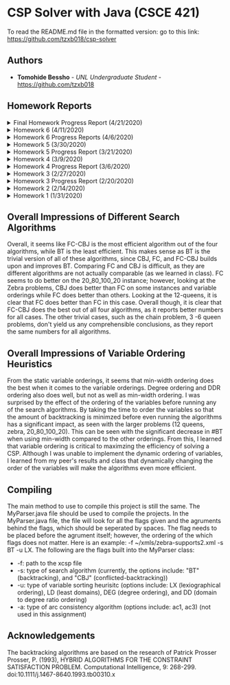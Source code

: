 # CSP Solver with Java (CSCE 421)

To read the README.md file in the formatted version: go to this link: https://github.com/tzxb018/csp-solver

## Authors

- **Tomohide Bessho** - _UNL Undergraduate Student_ - https://github.com/tzxb018

## Homework Reports

<details><summary>Final Homework Progress Report (4/21/2020) </summary>

### Overview

For my final project, I chose to do the tree decomposition project. The goal of this projec tis to generate a tree decompisition and compute the tree width of the given CSPs. In each CSP, a graph can be drawn with the given variables and constraints. Each variable is represented as a vertex in the graph and every binary constraint is represented as an edge. For every edge, the two endpoints are the two variables in the scope of the constraint. For this project, there are five main tasks that need to be completed: 

- Implement the min-fill heuristic to triangulate a graph 
- Implement the Max Cardinality Ordering to get a PEO (or use the PEO provided by the min-fill heuristic)
- Implement the Max-Clique Algorithm for computing the maximal cliques
- Using the max-cliques, build the joing tree 
- Evaluation on binary CSPs, report: (1) number of minfills, (2) number of max cliques, (3) size of the largest clique, and (4) largest number of variables in seperators 

As of now, I have successfully implemented the min-fill heuristic and have also implemented the Max Cardinality Ordering. I have tested all the example CSPs and compared the orderings to those of previous year's work, and my results have matched exactly to those of the previous year's work. My next goal is to work on implemnting the Max-Clique Algorithm; however, I am having some trouble understanding the algorithm. I will work with Dr. Choueiry to understand how this works and how to correctly implement this. 

</details>
<details><summary>Homework 6 (4/11/2020) </summary>

### Overview

For this assignment, I implemented FC-CBJ by using the existing data structures and methods from FC and CBJ. I modified the FC_label and FC_unlabel functions to keep modularity. I also reused the same BCSSP framework I have been using the for the past assignments to implement FC-CBJ as well. I made sure to implement min-wdith ordering for bonus credit and compared the results from running FC and FC-CBJ for all the instances in the 17d problems. 

### New and Updated Directories

- /src/csp/Search/SetFunctions.java: I updated this script to have more set functions for the different data structures in FC and CBJ. Since FC used stacks and CBJ used Linked Lists, I had to incorporate those two different data structures to output the correct data set for the algorithm to use.
- /src/csp/Search/SearchTypes.java: I implemented static min-width ordering for ordering the variables before running the search algorithsm.
- /src/csp/Search/SearchAlgorithms.java: I added FC-CBJ by modifying the existing code for FC to use the data structures and logic from CBJ if FC-CBJ is called.
- /src/csp/MyParser.java: I added three new ways to compile the code. This is strictly for debugging and outputting the results for the excel files. The code still compiles the same way as it has before.

### Impressions betwween FC and FC-CBJ (also found in the excel file)

For this analysis, I chose to use width ordering as my variable ordering, as it seemed to be the most efficient compared to the other static orderings. Looking at the data, it is clear that FC-CBJ is more efficient than FC. The #CC, #NV, #CPU time are all lower with FC-CBJ than FC alone. This makes sense, as FC-CBJ builds upon and improves FC by keeping track of the previous conflicts made. By using this data, FC-CBJ prevents from doing any extra backtracking FC does alone, making it more efficient. Thus, there are lower #BT with FC-CBJ compared to FC. 

</p>
</details>

<details><summary>Homework 6 Progress Reports (4/6/2020) </summary>

### Overview

This assignment has me implementing FC-CBJ by using the existing data structures and methods used in FC and CBJ. As of now, I have implemented the pseduocode from the paper and am now working on fixing out some bugs of it. I am currently having issues finding all the solutions and am having trouble finding the correct first solution for the more complex problems (zebra problem). I am also working on implementing the width ordering heuristic.

</p>
</details>
<details><summary>Homework 5 (3/30/2020)</summary>
<p>
  
### Overview

This assignment required me to create and use the data strucutres to implement fowrard checking (FC) to find the solutions to the given CSP problems given in a XCSP file. This assignment focused on implementing this different search algorithm into the already implemented BCSSP framework for search.

### Important Notes

I was unable to implement dynmaic variable ordering in this assignment. Therefore, I do not have results for that part of the assignment. I also updated the way that project is compiled. It will still compile the same way as it did previously; however, instead of having the flags be placed in any order, I made it so that it had to be in a certain order (explained in the compile section). This should not affect how the grade checker checks the assignment.

### Impressions

Comparing the results between FC, CBJ, and BT, it is clear that FC is more efficient than BT. However, since FC and CBJ are not really comparable, it is hard to distinguish a concerte relationship between the two. From my results, however, I noticed that on average, it seemed that FC was more efficient than CBJ. The ability to filter out inconsitent values before actually assigning them might be quicker in some instances compared to CBJ.

### New and Updated Files/Directories

- I renamed the directory /src/csp/BacktrackSearch to /src/csp/Search because this directory does both backtrack search and forward search
- /src/csp/Search/SearchAlgorithms.java: I added FC into the already existing file. This file now holds the code for all three search types, FC, CBJ, and BT

### Data Structures

- reductions: A map that maps a variable to a stack of stack of integers. Each variable is assigned a stack of stacks that represents the reductions made during FC.
- future_fc: A mpa that maps a variable to a stack of integers. Each variable is assigned a stack that holds the levels at which the variable checks against with another future variable.
- past_fc: Similar to future_fc, except it holds the level of the variables that have been checked in the past.
- assignments_for_fc: A map that holds the assignemtns of the variables (used in replace of the arraylist to accomidate for the changing ordering of the variables)
- instantiated_variabes: A stack that holds all the variables that have been instantiated. A stack is used in case FC needs to backtrack. That way, FC can pop off of this stack.
- uninstanted_varaibles: An arraylist that holds all the future variables.
- solutions: An arraylist that holds all the solutions found (just for debugging purposes)

</p>
</details>
<details><summary>Homework 5 Progress Report (3/21/2020)</summary>
<p>

### Overview

Mostly, I have been working on the first part of the homework, the noncoding, problems (which I have submited). I have also outlined the framework of forward checking; however, I have not yet fully implmemented it yet. I have coded most of the functions relating to foward checking illustrated in the paper, just haven't connected it to the rest of my code yet.

</p>
</details>
<details><summary>Homework 4 (3/9/2020)</summary>
<p>

### Overview

This assignment required me to create and use the data strucutres to implement conflicted backtrack search (CBJ) to find the solutions to the given CSP problems given in a XCSP file. This assignment focused on implementing this different search algorithm into the already implemented BCSSP framework for search.

### Impressions

Looking at the results of CBJ compared to BT, it is quite evident that CBJ is much more efficient at finding solutions (or finding that no solution exists) to a CSP. The total number of cc, nv, bt, and cpu time are all less when running CBJ compared to BT for larger problems. Trivial problems, such as 3 queens, will not affect these results since there are minimal conflicts in the CSP. The biggest improvement I saw was when I ran the zebra problem. When running the basic BT, it took a significant amount of time to find all the possible solutions (just 1); however, with CBJ, since it keeps track of all the previous conflicts for each value in the domain of the variable, its ability to find all the solutions (just 1) was much quicker. The ability to keep track of which level each value in the domain of a variable conflicts at with another variable when back checking suprised me, as it was hard to comprehend how keeping track of the deepest level a value conflicted to could improve the performance of backtracking; however, after implementing CBJ, I feel like I have a better grasp on backtracking and how CBJ imporves upon it.

### New and Updated Files/Directories

- /src/csp/BacktrackSearch/BacktrackSearch.java: this file has been updated to implement the CBJ algorithm by modifying the already implemented BCSSP framework previously implemented in Homework 3 to use CBJ_Label and CBJ_Unlabel when CBJ is called. It also integrates a new method of finding all solutions by letting the last variable "conflict" with all previous variables.
- /src/csp/BacktrackSearch/LinkedListSetFunctions.java: this file does all the set operations given two sets defined by a Linked List. This is used when finding the union between two sets.

### Data Structures

- conf_set: this data structure is an ArrayList of Linked Lists that holds integers. At each level i (in the ArrayList), the Linked List holds the levels that have been previously conflicted with level i. This structure is used to determine which level to jump to when using CBJ_UNLABEL.
  - The reason I moved away from the typical ArrayList of ArrayList data strucutres was that conf_set is a data strucutre that experiences frequent deletions. Although it is possible to do deletions with an ArrayList, I would have to use an iterator to iterate through the ArrayList when deleting items. To work around this, I used a Linked List, which is a data structure that handles deletions easier.

</p>
</details>

<details><summary>Homework 4 Progress Report (3/6/2020)</summary>
<p>
    
This assignment requires me to create and use the data strucutres to run conflicted backtrack search (CBJ) to find the solutions of the given CSPs. As of now, I am currently still working on implementing the label and unlabel functions for the CBJ. I have the framework of these functions completed; however, I am having trouble with debugging some issues with finding the correct solution. When comparing my results with the past, it seems that 3q, 4q, and 5q match everyone else's results; however, when I get past 6q, my results differ. I know that my function is wrong because when I run the zebra problem, I cannot find a soluiton. I believe I am struggling with changing the correct conf_sets, as the indecies may be inconsistent in between label and unlabel.

</p>
</details>

<details><summary>Homework 3 (2/27/2020)</summary>
<p>

### Overview

This assignment requried me to create and use these data structures to run search to find the solutions to the given CSP problems. Although there are several types of search and hybrids of these search, this assignment was focused on creating the basic search algoirhtm called backtracking.

### New and Updated Files/Directories

- /src/csp/BacktrackSearch/: a directory that holds all the .java files related to backtrack search
- /src/csp/BacktrackSearch/BacktrackSearch.java: the file that takes in the problem instance, sorts the variables into the variable-ordering heuristic, and initalizes the backtrack search
- /src/csp/BacktrackSearch/BCSSP.java: this file is responsible for running the backtrack search algorithm. In this file, you will find the main algoirhtm and the fucntions BT*Label and BT_Unlabel
  */src/csp/MainStructures/: this directory holds all the .java files responsible for holding information/data strucutres about the CSP problem
  \_/src/csp/MainStructures/MyVariable.java: updated this data structure to be able to find the degree of the current variable with the given constraints (weeds out unary constraints and will normailze the constraints to count the degree correctly)
  \*/src/csp/MyParser.java: updated how the program can take in inputs in the command line (will be explained below)

### Data Structures

- Current_path: this data strucutre is an ArrayList that holds the MyVariable data structure. The current_path data strucutre will start with a null pointer at the index 0 (to indicate the top of the tree), and then the variables in sequential order after being sorted by the inputted variable-order heuristic.
- Assignments: this data strucutre is an Array that holds the current assignments of all the varaibles. If the variable has not been assigned yet, the assignment for that variable will be initialized as -1.
  </p>
  </details>

<details><summary>Homework 3 Progress Report (2/20/2020)</summary>
 
### Overview
I am currently trying to implement BT, or basic backtracking. I have implemented the pseduocode given in the paper; however, I am finding trouble finding the first solution. The algorithm is not correctly backtracking when calling unlabel. I need to double check how the levels i are being editted in unlabel.
</p>
</details>

<details><summary>Homework 2 (2/14/2020)</summary>
    
### Overview of Homework 2

This assignment was for me to use the data structures made in assignment 1 and implement AC-1 and AC-3 to reduce the domains of all the variables. I made two new classes, one called searchFunctions (I will change this name later) and ACAlgorithms. The search functions have the three main functions needed in the AC algorithms, check, supported, and revised. The check function takes in the argument of two vvps and returns whether the two vvps are supported or conflicted by the constraint shared between them. The supported function takes in a vvp and a variable to check each value of the second variable to see if that variable supports the current vvp. Lastly, the revised function takes in two variables and returns whether there is a domain change or not by running the supported functions for all the values in the first variable's domain.

The AC-1 and AC-3 algorithms use the revised function to determine if there has been a change made within their respective algorithms. The AC-1 uses a static queue that holds all the relations (in both directions) of all the constraints and the problem and runs revised for each relation to see if it can filter out any values in the domains of any of the variables. This will run until there are no more changes can be made in any of the domains of the variables. AC-3 improves upon this by using a dynamic queue that holds only the relations of the constraints that are affected by a domain change. The number of constraint checks, cpu time, fval, isize, fsize, and feffect are dislayed after runnning each algorithm.

The program is run through the MyParser.java class, where it takes in two arguments marked by the flags -f and -a. -f distinguishes which file to run, and -a distingushes which algorithm to run ("ac1" for AC-1 and "ac3" for AC-3). The program then makes a myProblem instance, a data structure that holds all the constraints, variables, and whether it is an extension problem or not, and feeds the myProblem instance into the ACAlgorithms class to run the algorithm.

</p>
</details>

<details><summary>Homework 1 (1/31/2020)</summary>

### Overview of Homework 1

The purpose of this assignment is to parse a CSP XML file and parse it in a readable format. The parser will take in a CSP XML file (done in /src/csp/MyParser.java), parse the data, and format it in a readable way for the user to read. The MyParser.java is considered the driver class, and should be run from this script.
The parser class reads in the problem name, all the variables, and the constraints from the XML file and then puts this information in a problem data structure (called /src/csp/MyProblem.java). The MyProblem data structure takes the constraints and variables and fills in the necessary information for the two data structures.
The MyVariable data structure (foudn in /src/csp/MyVariable.java) holds the name of the variable, the initial domain and current domain, the constraints that use that particular variable, and all of its neighbors. The toString() method was overriden to format the output for the webgrader.
The MyConstraint data structure (found in /src/csp/MyConstraint.java) is a parent class for two children data structures, MyExtensionConstraint and MyIntensionConstraint. As the name says, these hold the information for an extension constraint and an intension constraint, respectively. That way, we can distinguish the difference between the two easily with a type check in the future. It is beneficial to have two different data structures since they require different functionalities and hold different information. Their parent class, MyConstraint, holds the name of the Constraint and the scope of the constraint. The toString() methods for all three classes were also overriden for formatting reasons. A MyFunction data structure was also created (found in /src/csp/MyFunction.java) to hold information for the intension constraints.
The organization and usages of these different data structures should lead to easier access to information needed later when implementing constraint solving algorithms.

</p>
</details>

## Overall Impressions of Different Search Algorithms

Overall, it seems like FC-CBJ is the most efficient algorithm out of the four algorithms, while BT is the least efficient. This makes sense as BT is the trivial version of all of these algorithms, since CBJ, FC, and FC-CBJ builds upon and improves BT. Comparing FC and CBJ is difficult, as they are different algorithms are not actually comparable (as we learned in class). FC seems to do better on the 20_80_100_20 instance; however, looking at the Zebra problems, CBJ does better than FC on some instances and variable orderings while FC does better than others. Looking at the 12-queens, it is clear that FC does better than FC in this case. Overall though, it is clear that FC-CBJ does the best out of all four algorithms, as it reports better numbers for all cases. The other trivial cases, such as the chain problem, 3 -6 queen problems, don't yield us any comprehensible conclusions, as they report the same numbers for all algorithms. 

## Overall Impressions of Variable Ordering Heuristics

From the static variable orderings, it seems that min-width ordering does the best when it comes to the variable orderings. Degree ordering and DDR ordering also does well, but not as well as min-width ordering. I was surprised by the effect of the ordering of the variables before running any of the search algorithms. By taking the time to order the variables so that the amount of backtracking is minimzed before even running the algorithms has a significant impact, as seen with the larger problems (12 queens, zebra, 20_80_100_20). This can be seen with the significant decrease in #BT when using min-width compared to the other orderings. From this, I learned that variable ordering is critical to maximzing the efficiency of solving a CSP. Although I was unable to implement the dynamic ordering of variables, I learned from my peer's results and class that dynamically changing the order of the variables will make the algorithms even more efficient. 

## Compiling

The main method to use to compile this project is still the same. The MyParser.java file should be used to compile the projects. In the MyParser.java file, the file will look for all the flags given and the agruments behind the flags, which should be seperated by spaces. The flag needs to be placed before the agrument itself; however, the ordering of the which flags does not matter. Here is an example: -f ~/xmls/zebra-supports2.xml -s BT -u LX. The following are the flags built into the MyParser class:

- -f: path to the xcsp file
- -s: type of search algorithm (currently, the options include: "BT" (backtracking), and "CBJ" (conflicted-backtracking))
- -u: type of variable sorting heurisitc (options include: LX (lexiographical ordering), LD (least domains), DEG (degree ordering), and DD (domain to degree ratio ordering)
- -a: type of arc consistency algorithm (options include: ac1, ac3) (not used in this assignment)

## Acknowledgements

The backtracking algorithms are based on the research of Patrick Prosser  
Prosser, P. (1993), HYBRID ALGORITHMS FOR THE CONSTRAINT SATISFACTION PROBLEM. Computational Intelligence, 9: 268-299. doi:10.1111/j.1467-8640.1993.tb00310.x

